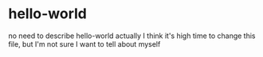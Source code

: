 # hello-world
no need to describe hello-world
actually I think it's high time to change this file, but I'm not sure I want to tell about myself

